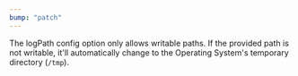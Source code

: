 ```yaml
---
bump: "patch"
---
```


The logPath config option only allows writable paths. If the provided path is not writable,
it'll automatically change to the Operating System's temporary directory (`/tmp`).
